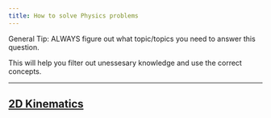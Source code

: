 ```yaml
---
title: How to solve Physics problems
---
```

General Tip: ALWAYS figure out what topic/topics you need to answer this question. 

This will help you filter out unessesary knowledge and use the correct concepts.

---

## [2D Kinematics](kin-strats)